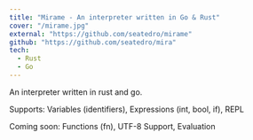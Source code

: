 ```yaml
---
title: "Mirame - An interpreter written in Go & Rust"
cover: "/mirame.jpg"
external: "https://github.com/seatedro/mirame"
github: "https://github.com/seatedro/mira"
tech:
  - Rust
  - Go
---
```


An interpreter written in rust and go.

Supports: Variables (identifiers), Expressions (int, bool, if), REPL

Coming soon: Functions (fn), UTF-8 Support, Evaluation
